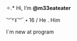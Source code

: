 <!DOCTYPE html>
<html lang="en">
<head>
    <meta charset="UTF-8">
<head>
  <body>
✧.* Hi, I’m <b>@m33eateater</b> <br>
<p>         ︶꒷꒦︶ ๋࣭ ⭑   16 / He . Him</p>
I`m new at program
  </body>
</head>
<!---
m33eateater/m33eateater is a ✨ special ✨ repository because its `README.md` (this file) appears on your GitHub profile.
You can click the Preview link to take a look at your changes.
--->
